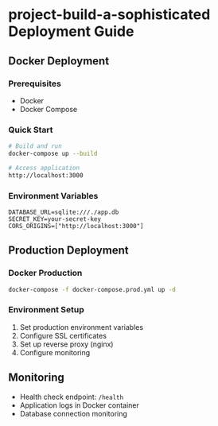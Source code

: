 # project-build-a-sophisticated Deployment Guide

## Docker Deployment

### Prerequisites
- Docker
- Docker Compose

### Quick Start
```bash
# Build and run
docker-compose up --build

# Access application
http://localhost:3000
```

### Environment Variables
```env
DATABASE_URL=sqlite:///./app.db
SECRET_KEY=your-secret-key
CORS_ORIGINS=["http://localhost:3000"]
```

## Production Deployment

### Docker Production
```bash
docker-compose -f docker-compose.prod.yml up -d
```

### Environment Setup
1. Set production environment variables
2. Configure SSL certificates
3. Set up reverse proxy (nginx)
4. Configure monitoring

## Monitoring
- Health check endpoint: `/health`
- Application logs in Docker container
- Database connection monitoring 